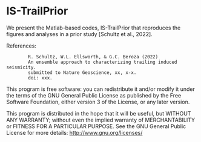 # IS-TrailPrior

We present the Matlab-based codes, IS-TrailPrior that reproduces the figures and analyses in a prior study [Schultz et al., 2022].

References: 
            
            R. Schultz, W.L. Ellsworth, & G.C. Beroza (2022)
            An ensemble approach to characterizing trailing induced seismicity.
            submitted to Nature Geoscience, xx, x-x.
            doi: xxx.


This program is free software: you can redistribute it and/or modify it under the terms of the GNU General Public License as published by the Free Software Foundation, either version 3 of the License, or any later version.

This program is distributed in the hope that it will be useful, but WITHOUT ANY WARRANTY; without even the implied warranty of MERCHANTABILITY or FITNESS FOR A PARTICULAR PURPOSE.  See the GNU General Public License for more details: http://www.gnu.org/licenses/
